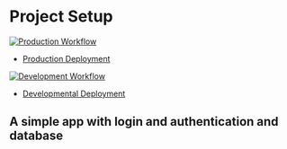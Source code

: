 # Project Setup

[![Production Workflow](https://github.com/vineethsudhir/flask_login/actions/workflows/prod.yml/badge.svg)](https://github.com/vineethsudhir/flask_login/actions/workflows/prod.yml)

* [Production Deployment](https://auth601prod.herokuapp.com/)


[![Development Workflow](https://github.com/vineethsudhir/flask_login/actions/workflows/dev.yml/badge.svg)](https://github.com/vineethsudhir/flask_login/actions/workflows/dev.yml)

* [Developmental Deployment](https://auth601.herokuapp.com/)

## A simple app with login and authentication and database